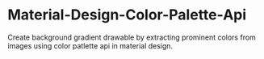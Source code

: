 # Material-Design-Color-Palette-Api
Create background gradient drawable by extracting prominent colors from images using color patlette api in material design.
